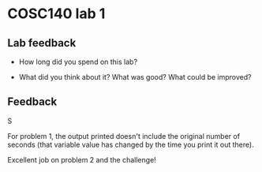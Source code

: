 # COSC140 lab 1

## Lab feedback

 * How long did you spend on this lab?

 * What did you think about it?  What was good?  What could be improved?

## Feedback

S

For problem 1, the output printed doesn't include the original number of seconds (that variable value has changed by the time you print it out there).

Excellent job on problem 2 and the challenge!
